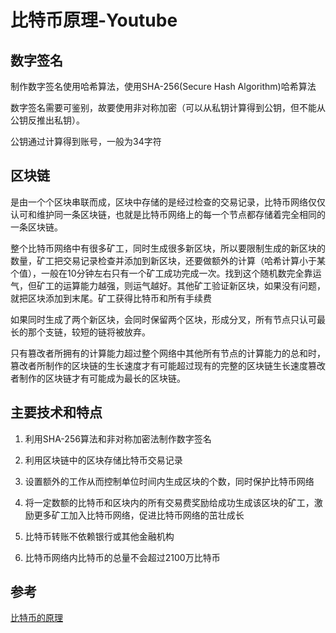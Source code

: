 # 比特币原理-Youtube

## 数字签名

制作数字签名使用哈希算法，使用SHA-256(Secure Hash Algorithm)哈希算法

数字签名需要可鉴别，故要使用非对称加密（可以从私钥计算得到公钥，但不能从公钥反推出私钥）。

公钥通过计算得到账号，一般为34字符

## 区块链

是由一个个区块串联而成，区块中存储的是经过检查的交易记录，比特币网络仅仅认可和维护同一条区块链，也就是比特币网络上的每一个节点都存储着完全相同的一条区块链。

整个比特币网络中有很多矿工，同时生成很多新区块，所以要限制生成的新区块的数量，矿工把交易记录检查并添加到新区块，还要做额外的计算（哈希计算小于某个值），一般在10分钟左右只有一个矿工成功完成一次。找到这个随机数完全靠运气，但矿工的运算能力越强，则运气越好。其他矿工验证新区块，如果没有问题，就把区块添加到末尾。矿工获得比特币和所有手续费

如果同时生成了两个新区块，会同时保留两个区块，形成分叉，所有节点只认可最长的那个支链，较短的链将被放弃。

只有篡改者所拥有的计算能力超过整个网络中其他所有节点的计算能力的总和时，篡改者所制作的区块链的生长速度才有可能超过现有的完整的区块链生长速度篡改者制作的区块链才有可能成为最长的区块链。

## 主要技术和特点

1. 利用SHA-256算法和非对称加密法制作数字签名

2. 利用区块链中的区块存储比特币交易记录
3. 设置额外的工作从而控制单位时间内生成区块的个数，同时保护比特币网络
4. 将一定数额的比特币和区块内的所有交易费奖励给成功生成该区块的矿工，激励更多矿工加入比特币网络，促进比特币网络的茁壮成长
5. 比特币转账不依赖银行或其他金融机构
6. 比特币网络内比特币的总量不会超过2100万比特币

## 参考

[比特币的原理](https://www.youtube.com/watch?v=obRzfcvMshM)
